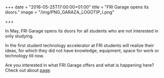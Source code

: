 +++
date = "2016-05-25T17:00:00+01:00"
title = "FRI Garage opens its doors."
image = "/img/PNG_GARAZA_LOGOTIP_I.png"

+++

In May, FRI Garage opens its doors for all students who are not interested in only studying.

In the first student technology accelerator at FRI students will realize their ideas, for which they did not have knowledge, equipment, space for work or technology till now.

Are you interested in what FRI Garage offers and what is happening here? Check out about [page](/about/).
<!--more-->


